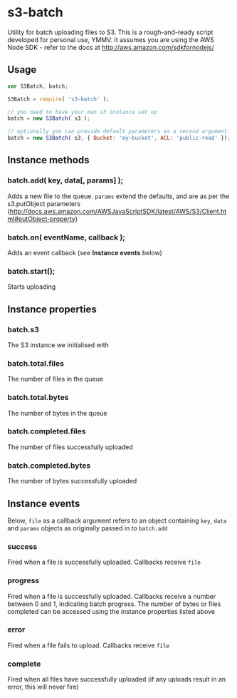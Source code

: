 # s3-batch

Utility for batch uploading files to S3. This is a rough-and-ready script developed for personal use, YMMV. It assumes you are using the AWS Node SDK - refer to the docs at <http://aws.amazon.com/sdkfornodejs/>

## Usage

```js
var S3Batch, batch;

S3Batch = require( 's3-batch' );

// you need to have your own s3 instance set up
batch = new S3Batch( s3 );

// optionally you can provide default parameters as a second argument
batch = new S3Batch( s3, { Bucket: 'my-bucket', ACL: 'public-read' });
```

## Instance methods
### batch.add( key, data[, params] );
Adds a new file to the queue. `params` extend the defaults, and are as per the s3.putObject parameters (http://docs.aws.amazon.com/AWSJavaScriptSDK/latest/AWS/S3/Client.html#putObject-property)

### batch.on( eventName, callback );
Adds an event callback (see **Instance events** below)

### batch.start();
Starts uploading


## Instance properties
### batch.s3
The S3 instance we initialised with

### batch.total.files
The number of files in the queue

### batch.total.bytes
The number of bytes in the queue

### batch.completed.files
The number of files successfully uploaded

### batch.completed.bytes
The number of bytes successfully uploaded


## Instance events
Below, `file` as a callback argument refers to an object containing `key`, `data` and `params` objects as originally passed in to `batch.add`

### success
Fired when a file is successfully uploaded. Callbacks receive `file`

### progress
Fired when a file is successfully uploaded. Callbacks receive a number between 0 and 1, indicating batch progress. The number of bytes or files completed can be accessed using the instance properties listed above

### error
Fired when a file fails to upload. Callbacks receive `file`

### complete
Fired when all files have successfully uploaded (if any uploads result in an error, this will never fire)

